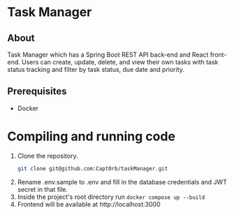 # Task Manager

## About

Task Manager which has a Spring Boot REST API back-end and React front-end. 
Users can create, update, delete, and view their own tasks with task status tracking and filter by task status, due date and priority.

## Prerequisites
* Docker

# Compiling and running code
1. Clone the repository. 
   ```sh
   git clone git@github.com:CaptOrb/taskManager.git
   ```
2. Rename .env.sample to .env and fill in the database credentials and JWT secret in that file.
2. Inside the project's root directory run ```docker compose up --build```
3. Frontend will be available at http://localhost:3000

